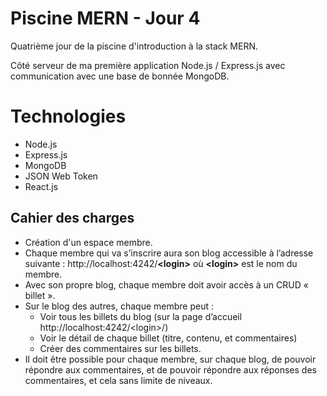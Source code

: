 # Piscine MERN - Jour 4

Quatrième jour de la piscine d'introduction à la stack MERN.

Côté serveur de ma première application Node.js / Express.js avec communication avec une base de bonnée MongoDB.  

# Technologies

 - Node.js
 - Express.js
 - MongoDB
 - JSON Web Token
 - React.js

## Cahier des charges

- Création d'un espace membre.
- Chaque membre qui va s’inscrire aura son blog accessible à l’adresse suivante : http://localhost:4242/**<login\>** où **<login\>** est le nom du membre.
- Avec son propre blog, chaque membre doit avoir accès à un CRUD « billet ».
- Sur le blog des autres, chaque membre peut :
  - Voir tous les billets du blog (sur la page d’accueil http://localhost:4242/<login\>/)
  - Voir le détail de chaque billet (titre, contenu, et commentaires)
  - Créer des commentaires sur les billets.
- Il doit être possible pour chaque membre, sur chaque blog, de pouvoir répondre aux commentaires, et de pouvoir répondre aux réponses des commentaires, et cela sans limite de niveaux.
